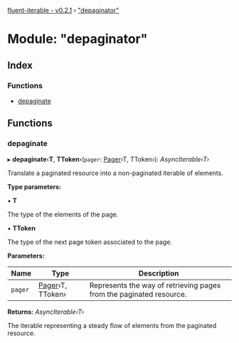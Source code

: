 [fluent-iterable - v0.2.1](../README.md) › ["depaginator"](_depaginator_.md)

# Module: "depaginator"

## Index

### Functions

* [depaginate](_depaginator_.md#depaginate)

## Functions

###  depaginate

▸ **depaginate**‹**T**, **TToken**›(`pager`: [Pager](../interfaces/_types_.pager.md)‹T, TToken›): *AsyncIterable‹T›*

Translate a paginated resource into a non-paginated iterable of elements.

**Type parameters:**

▪ **T**

The type of the elements of the page.

▪ **TToken**

The type of the next page token associated to the page.

**Parameters:**

Name | Type | Description |
------ | ------ | ------ |
`pager` | [Pager](../interfaces/_types_.pager.md)‹T, TToken› | Represents the way of retrieving pages from the paginated resource. |

**Returns:** *AsyncIterable‹T›*

The iterable representing a steady flow of elements from the paginated resource.
